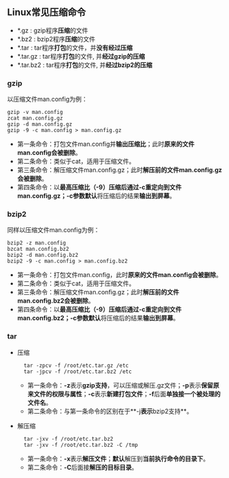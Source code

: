## Linux常见压缩命令
- \*.gz : gzip程序**压缩**的文件
- \*.bz2 : bzip2程序**压缩**的文件
- \*.tar : tar程序**打包**的文件，并**没有经过压缩**
- \*.tar.gz : tar程序**打包**的文件, 并**经过gzip的压缩**
- \*.tar.bz2 : tar程序**打包**的文件, 并**经过bzip2的压缩**

### gzip
以压缩文件man.config为例：

	gzip -v man.config 
	zcat man.config.gz
	gzip -d man.config.gz
	gzip -9 -c man.config > man.config.gz
- 第一条命令：打包文件man.config并**输出压缩比**；此时**原来的文件man.config会被删除**。
- 第二条命令：类似于cat，适用于压缩文件。
- 第三条命令：解压缩文件man.config.gz；此时**解压前的文件man.config.gz会被删除**。
- 第四条命令：以**最高压缩比（-9）**压缩后通过-c重定向到文件man.config.gz；-c参数**默认**将压缩后的结果**输出到屏幕**。

### bzip2
同样以压缩文件man.config为例：

	bzip2 -z man.config
	bzcat man.config.bz2
	bzip2 -d man.config.bz2 
	bzip2 -9 -c man.config > man.config.bz2
 - 第一条命令：打包文件man.config，此时**原来的文件man.config会被删除**。
- 第二条命令：类似于cat，适用于压缩文件。
- 第三条命令：解压缩文件man.config.gz；此时**解压前的文件man.config.bz2会被删除**。
- 第四条命令：以**最高压缩比（-9）**压缩后通过-c重定向到文件man.config.bz2；-c参数**默认**将压缩后的结果**输出到屏幕**。

### tar
- 压缩

		tar -zpcv -f /root/etc.tar.gz /etc
		tar -jpcv -f /root/etc.tar.bz2 /etc
	- 第一条命令：**-z**表示**gzip支持**，可以压缩或解压.gz文件；**-p**表示**保留原来文件的权限与属性**；**-c**表示**新建打包文件**；**-f**后面**单独接一个被处理的文件名**。
	- 第二条命令：与第一条命令的区别在于**-j**表示**bzip2支持**。

- 解压缩

		tar -jxv -f /root/etc.tar.bz2
		tar -jxv -f /root/etc.tar.bz2 -C /tmp
	- 第一条命令：**-x**表示**解压文件**；**默认**解压到**当前执行命令的目录下**。
	- 第二条命令：**-C**后面接**解压的目标目录**。

